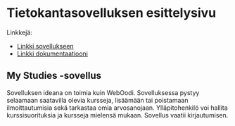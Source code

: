# Tietokantasovelluksen esittelysivu

Linkkejä:

* [Linkki sovellukseen](https://ahuotala.users.cs.helsinki.fi/oodi)
* [Linkki dokumentaatiooni](https://www.github.com/alehuo)

## My Studies -sovellus

Sovelluksen ideana on toimia kuin WebOodi. Sovelluksessa pystyy selaamaan saatavilla olevia kursseja, lisäämään tai poistamaan ilmoittautumisia sekä tarkastaa omia arvosanojaan. Ylläpitohenkilö voi hallita kurssisuorituksia ja kursseja mielensä mukaan. Sovellus vaatii kirjautumisen.

